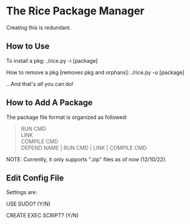 # The Rice Package Manager

Creating this is redundant.

## How to Use

To install a pkg:
    ./rice.py -i [package]

How to remove a pkg [removes pkg and orphans]:
    ./rice.py -u [package]

...And that's *all* you can do!

## How to Add A Package

The package file format is organized as followed:
> RUN CMD </br>
> LINK </br>
> COMPILE CMD </br>
> DEPEND NAME | RUN CMD | LINK | COMPILE CMD

NOTE: Currently, it only supports ".zip" files as of now (12/10/22).

## Edit Config File

Settings are:

USE SUDO? (Y/N)

CREATE EXEC SCRIPT? (Y/N)
